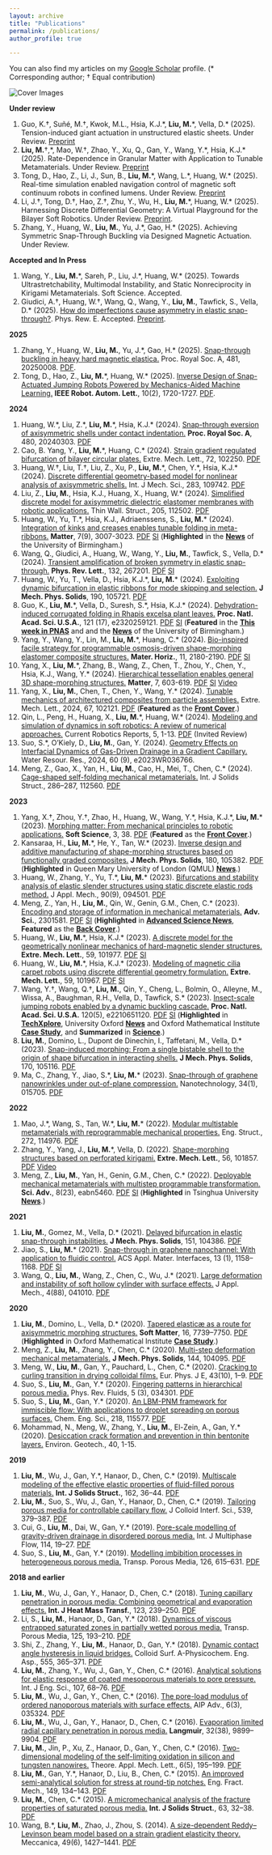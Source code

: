 ```yaml
---
layout: archive
title: "Publications"
permalink: /publications/
author_profile: true

---
```

You can also find my articles on my [Google Scholar](https://scholar.google.com/citations?user=nA_cUTAAAAAJ&hl=en) profile. (* Corresponding author; † Equal contribution)

![Cover Images](/figures/CoverImages_2406.png "Cover Images")

**Under review**
1. Guo, K.†, Suñé, M.†, Kwok, M.L., Hsia, K.J.\*, **Liu, M.**\*, Vella, D.\* (2025). Tension-induced giant actuation in unstructured elastic sheets. Under Review. [Preprint](https://arxiv.org/abs/2408.14239)
1. **Liu, M.**†,\*, Mao, W.†, Zhao, Y., Xu, Q., Gan, Y., Wang, Y.\*, Hsia, K.J.\* (2025). Rate-Dependence in Granular Matter with Application to Tunable Metamaterials. Under Review. [Preprint](https://arxiv.org/abs/2404.19321)
1. Tong, D., Hao, Z., Li, J., Sun, B., **Liu, M.**\*, Wang, L.\*, Huang, W.\* (2025). Real-time simulation enabled navigation control of magnetic soft continuum robots in confined lumens. Under Review. [Preprint](https://arxiv.org/abs/2503.08864)
1. Li, J.†, Tong, D.†, Hao, Z.†, Zhu, Y., Wu, H., **Liu, M.**\*, Huang, W.\* (2025). Harnessing Discrete Differential Geometry: A Virtual Playground for the Bilayer Soft Robotics. Under Review. [Preprint](https://arxiv.org/abs/2502.00714).
1. Zhang, Y., Huang, W., **Liu, M.**, Yu, J.\*, Gao, H.\* (2025). Achieving Symmetric Snap-Through Buckling via Designed Magnetic Actuation. Under Review.

**Accepted and In Press**
1. Wang, Y., **Liu, M.**\*, Sareh, P., Liu, J.\*, Huang, W.\* (2025). Towards Ultrastretchability, Multimodal Instability, and Static Nonreciprocity in Kirigami Metamaterials. Soft Science. Accepted.
1. Giudici, A.†, Huang, W.†, Wang, Q., Wang, Y., **Liu, M.**, Tawfick, S., Vella, D.\* (2025). [How do imperfections cause asymmetry in elastic snap-through?](https://journals.aps.org/pre/accepted/39073Rc2L0312423f2383b79833feb25f462a0aea). Phys. Rew. E. Accepted. [Preprint](https://arxiv.org/abs/2411.13971).


**2025**
1. Zhang, Y., Huang, W., **Liu, M.**, Yu, J.\*, Gao, H.\* (2025). [Snap-through buckling in heavy hard magnetic elastica.](https://royalsocietypublishing.org/doi/10.1098/rspa.2025.0008) Proc. Royal Soc. A, 481, 20250008. [PDF](https://www.dropbox.com/scl/fi/ug8i6fe0iq36xg52h4r0j/2025-Zhang-PRSA-Snap-through-buckling-in-heavy-hard-magnetic-elastica.pdf?rlkey=64ka79eh8xj740nszcqjg78dm&dl=0).
1. Tong, D., Hao, Z., **Liu, M.**\*, Huang, W.\* (2025). [Inverse Design of Snap-Actuated Jumping Robots Powered by Mechanics-Aided Machine Learning.](https://ieeexplore.ieee.org/document/10816482) **IEEE Robot. Autom. Lett.**, 10(2), 1720-1727. [PDF](https://www.dropbox.com/scl/fi/0yt4t1q68rplltsdlpm9m/2025-Tong-IEEERAL-Inverse-design-of-snap-actuated-jumping-robots-powered-by-mechanics-aided-machine-learning.pdf?rlkey=cd8nf3q5uld17hyz8uq3v6scd&dl=0).

**2024**
1. Huang, W.\*, Liu, Z.*, **Liu, M.**\*, Hsia, K.J.\* (2024). [Snap-through eversion of axisymmetric shells under contact indentation.](https://doi.org/10.1098/rspa.2024.0303) **Proc. Royal Soc. A**, 480, 20240303. [PDF](https://www.dropbox.com/scl/fi/3mwp87x6kc8qvrji8kf0o/2024-Huang-PRSA-Snap-through-eversion-of-axisymmetric-shells-under-contact-indentation.pdf?rlkey=lvvck6txv2crxk03tyvnwp45x&dl=0)
1. Cao, B. Yang, Y., **Liu, M.**\*, Huang, C.\* (2024). [Strain gradient regulated bifurcation of bilayer circular plates.](https://doi.org/10.1016/j.eml.2024.102250) Extre. Mech. Lett., 72, 102250. [PDF](https://www.dropbox.com/scl/fi/uvf8zau3cmciqn2uytbfn/2024-Cao-EML-Linear-strain-gradient-regulated-bifurcation-of-circular-bilayer-plates.pdf?rlkey=pu0ncvjwbxkxg3y85w6md02em&dl=0)
1. Huang, W.†, Liu, T.†, Liu, Z., Xu, P., **Liu, M.**\*, Chen, Y.\*, Hsia, K.J.\* (2024). [Discrete differential geometry-based model for nonlinear analysis of
axisymmetric shells.](https://doi.org/10.1016/j.ijmecsci.2024.109742) Int. J Mech. Sci., 283, 109742. [PDF](https://www.dropbox.com/scl/fi/onbaba020bm747hrnh48a/2024-Huang-IJMS-Discrete-differential-geometry-based-model-for-nonlinear-analysis-of-axisymmetric-shells.pdf?rlkey=ndfnr2j77uutk41amqkgymnxi&dl=0)
1. Liu, Z., **Liu, M.**, Hsia, K.J., Huang, X., Huang, W.\* (2024). [Simplified discrete model for axisymmetric dielectric elastomer membranes with robotic applications.](https://doi.org/10.1016/j.tws.2024.112502) Thin Wall. Struct., 205, 112502. [PDF](https://www.dropbox.com/scl/fi/wd7ujdev1jvv8yompabnp/2024-Liu-TWS-Simplified-discrete-model-for-axisymmetric-dielectric-elastomer-membranes-with-robotic-applications.pdf?rlkey=23iciub5ixkycghfkjwtfyuyt&dl=0)
1. Huang, W., Yu, T.\*, Hsia, K.J., Adriaenssens, S., **Liu, M.**\* (2024). [Integration of kinks and creases enables tunable folding in meta-ribbons.](https://www.cell.com/matter/fulltext/S2590-2385(24)00204-2) **Matter**, 7(9), 3007-3023. [PDF](https://www.dropbox.com/scl/fi/og8tayemn97htsyukii6l/2024-Huang-Matter-Integration-of-kinks-and-creases-enables-tunable-folding-in-meta-ribbons.pdf?rlkey=ff2gxhopm3h5180mp57wyae2d&dl=0) [SI](https://www.dropbox.com/scl/fi/4kge2ar13bemkdcnp0289/2024-Huang-Matter-Integration-of-kinks-and-creases-enables-tunable-folding-in-meta-ribbons_SI.pdf?rlkey=h25xhezx1k55i5fq9yk3s167m&dl=0) (**Highlighted** in the [**News**](https://www.birmingham.ac.uk/news/2024/meta-ribbon-an-innovative-foldable-structure-with-tunable-behaviors) of the University of Birmingham.)
1. Wang, Q., Giudici, A., Huang, W., Wang, Y., **Liu, M.**, Tawfick, S., Vella, D.\* (2024). [Transient amplification of broken symmetry in elastic snap-through.](https://journals.aps.org/prl/accepted/90079YdfZ741ae8797433601a2171528e12cc5935) **Phys. Rev. Lett.**, 132, 267201. [PDF](https://www.dropbox.com/scl/fi/nt8mmhlunvxx11lop1pmh/2024-Wang-PRL-Transient-Amplification-of-Broken-Symmetry-in-Elastic-Snap-Through.pdf?rlkey=ecguc8qp72azvan1f91y1wiv9&dl=0) [SI](https://www.dropbox.com/scl/fi/05qhh8u2ew1r7kzey75r7/2024-Wang-PRL-Transient-Amplification-of-Broken-Symmetry-in-Elastic-Snap-Through_SI.pdf?rlkey=ar0zh3zwzxneyydmrk2yjdbfk&dl=0)
1. Huang, W., Yu, T., Vella, D., Hsia, K.J.\*, **Liu, M.**\* (2024). [Exploiting dynamic bifurcation in elastic ribbons for mode skipping and selection.](https://www.sciencedirect.com/science/article/pii/S002250962400187X) **J Mech. Phys. Solids**, 190, 105721. [PDF](https://www.dropbox.com/scl/fi/fpjuct1h1zyq91cna6u4g/2024-Huang-JMPS-Exploiting-dynamic-bifurcation-in-elastic-ribbons-for-mode-skipping-and-selection.pdf?rlkey=uj11o89sk66urvx7xul2lif2l&dl=0)
1. Guo, K., **Liu, M.**\*, Vella, D., Suresh, S.\*, Hsia, K.J.\* (2024). [Dehydration-induced corrugated folding in Rhapis excelsa plant leaves.](https://doi.org/10.1073/pnas.2320259121) **Proc. Natl. Acad. Sci. U.S.A.**, 121 (17), e2320259121. [PDF](https://www.dropbox.com/scl/fi/gjnuufo3wxcq5it9ppssi/2024-Guo-PNAS-Dehydration-induced-corrugated-folding-in-Rhapis-excelsa-plant-leaves.pdf?rlkey=z9d1wyi6n19ccvbo1xx8q6jvk&dl=0) [SI](https://www.dropbox.com/scl/fi/i1gtwinwfv2s4wfqgx27n/2024-Guo-PNAS-Dehydration-induced-corrugated-folding-in-Rhapis-excelsa-plant-leaves_SI.pdf?rlkey=th2ynpe088bc7ldnu9l4x6qhf&dl=0) (**Featured** in the [**This week in PNAS**](https://www.pnas.org/doi/10.1073/iti1724121) and and the [**News**](https://www.birmingham.ac.uk/news/2024/plant-leaf-folding-leads-to-nature-inspired-engineering) of the University of Birmingham.)
1. Yang, Y., Wang, Y., Lin, M., **Liu, M.**\*, Huang, C.\* (2024). [Bio-inspired facile strategy for programmable osmosis-driven shape-morphing elastomer composite structures.](https://pubs.rsc.org/en/content/articlelanding/2024/mh/d3mh01731a) **Mater. Horiz.**, 11, 2180-2190. [PDF](https://www.dropbox.com/scl/fi/7rop6a9byt6ji1uz7if2u/2024-Yang-MaterHoriz-Bio-inspired-facile-strategy-for-programmable-osmosis-driven-shape-morphing-elastomer-composite-structures.pdf?rlkey=qhiv1pfktihcv3owf3af0nqn1&dl=0) [SI](https://www.dropbox.com/scl/fi/0fkwvteaxm5ag15nl8uty/2024-Yang-MaterHoriz-Bio-inspired-facile-strategy-for-programmable-osmosis-driven-shape-morphing-elastomer-composite-structures_SI.pdf?rlkey=n3jbidws5sh07b8p11dk8hwer&dl=0)
1. Yang, X., **Liu, M.**\*, Zhang, B., Wang, Z., Chen, T., Zhou, Y., Chen, Y., Hsia, K.J., Wang, Y.\* (2024). [Hierarchical tessellation enables general 3D shape-morphing structures.](https://www.sciencedirect.com/science/article/abs/pii/S2590238523005659?casa_token=ScF5V8fiyNEAAAAA:-fjf7t2Ep-Wxj6prBF5J-AUcNJaYpq8-QRpQlJQoahDIuOYArxYQ61v8Sq9vuSS1_j2Spxqb0Ho) **Matter**, 7, 603-619. [PDF](https://www.dropbox.com/scl/fi/gv5t1rpm3y6lqu197012m/2024-Yang-Matter-Hierarchical-tessellation-enables-programmable-morphing-matter.pdf?rlkey=g7m9jg7txbquu7lz8iiyhhdoz&dl=0) [SI](https://www.dropbox.com/scl/fi/ijwt32c4mpqzgakllpipp/2024-Yang-Matter-Hierarchical-tessellation-enables-programmable-morphing-matter_SI.pdf?rlkey=vh7k3etf3nz4krk6veyyeu7i5&dl=0) [Video](https://www.youtube.com/watch?v=8QQErHYo7w8&t=4s)
1. Yang, X., **Liu, M.**, Chen, T., Chen, Y., Wang, Y.\* (2024). [Tunable mechanics of architectured composites from particle assemblies.](https://doi.org/10.1016/j.eml.2024.102121) Extre. Mech. Lett., 2024, 67, 102121. [PDF](https://www.dropbox.com/scl/fi/49l35cz37du54v112l9q7/2024-Yang-EML-Tunable-mechanics-of-architectured-composites-from-particle-assemblies.pdf?rlkey=b1mpr9lkjq7c2gyl7s11yzoav&dl=0) (**Featured** as the [**Front Cover**](https://www.sciencedirect.com/science/article/pii/S235243162400021X).)
1. Qin, L., Peng, H., Huang, X., **Liu, M.**\*, Huang, W.\* (2024). [Modeling and simulation of dynamics in soft robotics: A review of numerical approaches.](https://doi.org/10.1007/s43154-023-00105-z) Current Robotics Reports, 5, 1-13. [PDF](https://www.dropbox.com/scl/fi/l9hp258h9xeha0twqixnt/2024-Qin-CRR-Modeling-and-Simulation-of-Dynamics-in-Soft-Robotics_a-Review-of-Numerical-Approaches.pdf?rlkey=clmrzbjbshr5w2lazrorvvxo4&dl=0) (Invited Review)
1. Suo, S.\*, O’Kiely, D., **Liu, M.**, Gan, Y. (2024). [Geometry Effects on Interfacial Dynamics of Gas-Driven Drainage in a Gradient Capillary.](https://doi.org/10.1029/2023WR036766) Water Resour. Res., 2024, 60 (9), e2023WR036766.
1. Meng, Z., Gao, X., Yan, H., **Liu, M.**, Cao, H., Mei, T., Chen, C.\* (2024). [Cage-shaped self-folding mechanical metamaterials.](https://doi.org/10.1016/j.ijsolstr.2023.112560) Int. J Solids Struct., 286–287, 112560. [PDF](https://www.dropbox.com/scl/fi/0meom03wctwcret60p44b/2024-Meng-IJSS-Cage-shaped-self-folding-mechanical-metamaterials.pdf?rlkey=fliss7ygk0wqyz9cpdvfjzumx&dl=0)

**2023**
1. Yang, X.†, Zhou, Y.†, Zhao, H., Huang, W., Wang, Y.\*, Hsia, K.J.\*, **Liu, M.**\* (2023). [Morphing matter: From mechanical principles to robotic applications.](https://softscijournal.com/accdata/6201) **Soft Science**, 3, 38. [PDF](https://www.dropbox.com/scl/fi/suhxoo6xs44x2eahn93l5/2023-Yang-SoftSci-Morphing-matter_from-mechanical-principles-to-robotic-applications.pdf?rlkey=sfowlr7dvhsbhdya9sykr9lvo&dl=0) (**Featured** as the [**Front Cover**](https://i.oaes.cc/uploads/20231120/e8f42b68ac7c4d0b8b018269702c8918.jpg).)
1. Kansaraa, H., **Liu, M.**\*, He, Y., Tan, W.\* (2023). [Inverse design and additive manufacturing of shape-morphing structures based on functionally graded composites.](https://www.sciencedirect.com/science/article/pii/S0022509623001862) **J Mech. Phys. Solids**, 180, 105382. [PDF](https://www.dropbox.com/scl/fi/5tyzowqyky0edwz44mkdy/2023-Kansara-JMPS-Inverse-design-and-additive-manufacturing-of-shape-morphing-structures-based-on-functionally-graded-composites.pdf?rlkey=8rd8soeju9fjg0qy214fu976a&dl=0) (**Highlighted** in Queen Mary University of London (QMUL) [**News**](https://www.sems.qmul.ac.uk/news/6484/researchers-create-multifunctional-shape-morphing-composite-materials-inspired-by-kirigami).)
1. Huang, W., Zhang, Y., Yu, T.\*, **Liu, M.**\* (2023). [Bifurcations and stability analysis of elastic slender structures using static discrete elastic rods method.](https://doi.org/10.1115/1.4062533) J Appl. Mech., 90(9), 094501. [PDF](https://www.dropbox.com/scl/fi/h8rld8nkfyowr6broi495/2023-Huang-JAM-Bifurcations-and-stability-analysis-of-elastic-slender-structures-using-static-discrete-elastic-rods-method.pdf?rlkey=izvgbuidlr9klt9hinv7k4djz&dl=0)
1. Meng, Z., Yan, H., **Liu, M.**, Qin, W., Genin, G.M., Chen, C.\* (2023). [Encoding and storage of information in mechanical metamaterials.](https://doi.org/10.1002/advs.202301581) **Adv. Sci.**, 2301581. [PDF](https://www.dropbox.com/scl/fi/t2uatbnlauod0lng7m5av/2023-Meng-AdvSci-Encoding-and-Storage-of-Information-in-Mechanical-Metamaterials.pdf?rlkey=70bdf7smregqvkruel4jpl43n&dl=0) [SI](https://www.dropbox.com/scl/fi/t2uatbnlauod0lng7m5av/2023-Meng-AdvSci-Encoding-and-Storage-of-Information-in-Mechanical-Metamaterials.pdf?rlkey=70bdf7smregqvkruel4jpl43n&dl=0) (**Highlighted** in [**Advanced Science News**](https://www.advancedsciencenews.com/storing-unhackable-data-in-metamaterials/), **Featured** as the [**Back Cover**](https://doi.org/10.1002/advs.202370133).)
1. Huang, W., **Liu, M.**\*, Hsia, K.J.\* (2023). [A discrete model for the geometrically nonlinear mechanics of hard-magnetic slender structures.](https://doi.org/10.1016/j.eml.2023.101977) **Extre. Mech. Lett.**, 59, 101977. [PDF](https://www.dropbox.com/scl/fi/uy7behllb9f4o8mh12gpy/2023-Huang-EML-A-discrete-model-for-the-geometrically-nonlinear-mechanics-of-hard-magnetic-slender-structures.pdf?rlkey=itvagnk6ke5nskxpr7713uibg&dl=0) [SI](https://www.dropbox.com/scl/fi/ab95p2zf0iidw7m9al2fo/2023-Huang-EML-A-discrete-model-for-the-geometrically-nonlinear-mechanics-of-hard-magnetic-slender-structures_SI.pdf?rlkey=v4te0iab87azytu0eniw7opwq&dl=0)
1. Huang, W., **Liu, M.**\*, Hsia, K.J.\* (2023). [Modeling of magnetic cilia carpet robots using discrete differential geometry formulation.](https://doi.org/10.1016/j.eml.2023.101967) **Extre. Mech. Lett.**, 59, 101967. [PDF](https://www.dropbox.com/scl/fi/1p7blscc8okttzmph7a8r/2023-Huang-EML-Modeling-of-magnetic-cilia-carpet-robots-using-discrete-differential-geometry-formulation.pdf?rlkey=yymcdv51li6dh5l7dsntallg5&dl=0) [SI](https://www.dropbox.com/scl/fi/h9ggdd5dggcrgxymlpwdo/2023-Huang-EML-Modeling-of-magnetic-cilia-carpet-robots-using-discrete-differential-geometry-formulation_SI.pdf?rlkey=74mtzd5tdelx68lseuqidvw0i&dl=0)
1. Wang, Y.†, Wang, Q.†, **Liu, M.**, Qin, Y., Cheng, L., Bolmin, O., Alleyne, M., Wissa, A., Baughman, R.H., Vella, D., Tawfick, S.\* (2023). [Insect-scale jumping robots enabled by a dynamic buckling cascade.](https://doi.org/10.1073/pnas.2210651120) **Proc. Natl. Acad. Sci. U.S.A.** 120(5), e2210651120. [PDF](https://www.dropbox.com/scl/fi/bbldkg3br1mfitpgh0s0q/2023-Wang-PNAS-Insect-scale-jumping-robots-enabled-by-a-dynamic-buckling-cascade.pdf?rlkey=xc91meyd48uocisbhgwc6sj3l&dl=0) [SI](https://www.dropbox.com/scl/fi/c2duvt040x32h8rkjk1a2/2023-Wang-PNAS-Insect-scale-jumping-robots-enabled-by-a-dynamic-buckling-cascade_SI.pdf?rlkey=g04tdwl12r6wcx8ywgq6eyelx&dl=0) (**Highlighted** in [**TechXplore**](https://techxplore.com/news/2023-01-click-beetle-inspired-robots-elastic-energy.html), University Oxford [**News**](https://www.ox.ac.uk/news/2023-01-24-leaping-beetles-inspire-new-miniature-jumping-robots-0) and Oxford Mathematical Institute [**Case Study**](https://www.maths.ox.ac.uk/node/62536), and **Summarized** in [**Science**](https://www.science.org/doi/10.1126/science.adh2294).)
1. **Liu, M.**, Domino, L., Dupont de Dinechin, I., Taffetani, M., Vella, D.\* (2023). [Snap-induced morphing: From a single bistable shell to the origin of shape bifurcation in interacting shells.](https://doi.org/10.1016/j.jmps.2022.105116) **J Mech. Phys. Solids**, 170, 105116. [PDF](https://www.dropbox.com/scl/fi/tcsggn1sf2r2ra7u7n1ix/2023-Liu-JMPS-Snap-induced-morphing_From-a-single-bistable-shell-to-the-origin-of-shape-bifurcation-in-interacting-shells.pdf?rlkey=t3qpb1hgy8kwhbql40d6ffi9n&dl=0)
1. Ma, C., Zhang, Y., Jiao, S.\*, **Liu, M.**\* (2023). [Snap-through of graphene nanowrinkles under out-of-plane compression.](https://doi.org/10.1088/1361-6528/ac9418) Nanotechnology, 34(1), 015705. [PDF](https://www.dropbox.com/scl/fi/igzxi7h56gd92xc0mm2zz/2023-Ma-Nanotech-Snap-through-of-graphene-nanowrinkles-under-out-of-plane-compression.pdf?rlkey=yuivax8e3n5bzztdtboo11w7w&dl=0)

**2022**
1. Mao, J.\*, Wang, S., Tan, W.\*, **Liu, M.**\* (2022). [Modular multistable metamaterials with reprogrammable mechanical properties.](https://doi.org/10.1016/j.engstruct.2022.114976) Eng. Struct., 272, 114976. [PDF](https://www.dropbox.com/scl/fi/zguecvinhzusjnfzxyul5/2022-Mao-EngStruct-Modular-multistable-metamaterials-with-reprogrammable-mechanical-properties.pdf?rlkey=jx3wdhijghyg56nm2leln1ezg&dl=0)
1. Zhang, Y., Yang, J., **Liu, M.**\*, Vella, D. (2022). [Shape-morphing structures based on perforated kirigami.](https://doi.org/10.1016/j.eml.2022.101857) **Extre. Mech. Lett.**, 56, 101857. [PDF](https://www.dropbox.com/scl/fi/vk6u17z4pjjpaeiiid6rq/2022-Zhang-EML-Shape-morphing-structures-based-on-perforated-kirigami.pdf?rlkey=mcp7akodnkjpy4kecqg9cv8ms&dl=0) [Video](https://www.youtube.com/watch?v=XiNOvZod-vg)
1. Meng, Z., **Liu, M.**, Yan, H., Genin, G.M., Chen, C.\* (2022). [Deployable mechanical metamaterials with multistep programmable transformation.](https://www.science.org/doi/10.1126/sciadv.abn5460) **Sci. Adv.**, 8(23), eabn5460. [PDF](https://www.dropbox.com/scl/fi/5qu3rfigq4fhtjhx0rrvj/2022-Meng-SciAdv-Deployable-mechanical-metamaterials-with-multistep-programmable-transformation.pdf?rlkey=fgey6nms3ykne26nsq1lte3d0&dl=0) [SI](https://www.dropbox.com/scl/fi/onj1vx00myvwf11d1xrbz/2022-Meng-SciAdv-Deployable-mechanical-metamaterials-with-multistep-programmable-transformation_SI.pdf?rlkey=58aoz8miejot4xkmf4giz02wj&dl=0) (**Highlighted** in Tsinghua University [**News**](https://www.tsinghua.edu.cn/info/1175/95542.htm).)

**2021**
1. **Liu, M.**, Gomez, M., Vella, D.\* (2021). [Delayed bifurcation in elastic snap-through instabilities.](https://doi.org/10.1016/j.jmps.2021.104386) **J Mech. Phys. Solids**, 151, 104386. [PDF](https://www.dropbox.com/scl/fi/kechg2je3uv94pvg10y3e/2021-Liu-JMPS-Delayed-bifurcation-in-elastic-snap-through-instabilities.pdf?rlkey=budj0741l2dxvi6lld9k7najn&dl=0)
1. Jiao, S., **Liu, M.**\* (2021). [Snap-through in graphene nanochannel: With application to fluidic control.](https://doi.org/10.1021/acsami.0c16468) ACS Appl. Mater. Interfaces, 13 (1), 1158–1168. [PDF](https://www.dropbox.com/scl/fi/jooftojw8bc5j6szixwfg/2021-Jiao-ACSAMI-Snap-through-in-graphene-nanochannels_With-application-to-fluidic-control.pdf?rlkey=z98zt53mg3m5dnfpmf0jzpx46&dl=0) [SI](https://www.dropbox.com/scl/fi/hd139gctxaj6zgmjjo7c2/2021-Jiao-ACSAMI-Snap-through-in-graphene-nanochannels_With-application-to-fluidic-control_SI.pdf?rlkey=uetw5tmb8xc37a7onoappbivy&dl=0)
1. Wang, Q., **Liu, M.**, Wang, Z., Chen, C., Wu, J.\* (2021). [Large deformation and instability of soft hollow cylinder with surface effects.](https://doi.org/10.1115/1.4049330) J Appl. Mech., 4(88), 041010. [PDF](https://www.dropbox.com/scl/fi/5ey2uwdy21ob1qocsn6vx/2021-Wang-JAM-Large-deformation-and-instability-of-soft-hollow-cylinder-with-surface-effects.pdf?rlkey=373tyv1b2cvsxd6sq2jn50vim&dl=0)

**2020**
1. **Liu, M.**, Domino, L., Vella, D.\* (2020). [Tapered elasticæ as a route for axisymmetric morphing structures.](https://doi.org/10.1039/D0SM00714E) **Soft Matter**, 16, 7739–7750. [PDF](https://www.dropbox.com/scl/fi/t25tt7w285pmgreczvqoj/2020-Liu-SoftMatter-Tapered-elastic-as-a-route-for-axisymmetric-morphing-structures.pdf?rlkey=d6q7z586fo6595p5c13vt6yaz&dl=0) (**Highlighted** in Oxford Mathematical Institute [**Case Study**](https://www.maths.ox.ac.uk/node/40772).)
1. Meng, Z., **Liu, M.**, Zhang, Y., Chen, C.\* (2020). [Multi-step deformation mechanical metamaterials.](https://doi.org/10.1016/j.jmps.2020.104095) **J Mech. Phys. Solids**, 144, 104095. [PDF](https://www.dropbox.com/scl/fi/9g1vu3gqmjofwbts8vq7m/2020-Meng-JMPS-Multi-step-deformation-mechanical-metamaterials.pdf?rlkey=xtrx58cqvnhypvckza8ibeuki&dl=0)
1. Meng, W., **Liu, M.**, Gan, Y., Pauchard, L., Chen, C.\* (2020). [Cracking to curling transition in drying colloidal films.](https://doi.org/10.1140/epje/i2020-11985-4) Eur. Phys. J E, 43(10), 1–9. [PDF](https://www.dropbox.com/scl/fi/zk5uv8aw6bnn1e4yccgfs/2020-Meng-EPJE-Cracking-to-curling-transition-in-drying-colloidal-films.pdf?rlkey=54hzve06y5y1t4jwtzodh86uf&dl=0)
1. Suo, S., **Liu, M.**, Gan, Y.\* (2020). [Fingering patterns in hierarchical porous media.](https://doi.org/10.1103/PhysRevFluids.5.034301) Phys. Rev. Fluids, 5 (3), 034301. [PDF](https://www.dropbox.com/scl/fi/v29h0zrjcsg6slze2494f/2020-Suo-PRF-Fingering-patterns-in-hierarchical-porous-media.pdf?rlkey=ez0zsdqwh6iy593oyx9pbevms&dl=0)
1. Suo, S., **Liu, M.**, Gan, Y.\* (2020). [An LBM-PNM framework for immiscible flow: With applications to droplet spreading on porous surfaces.](https://doi.org/10.1016/j.ces.2020.115577) Chem. Eng. Sci., 218, 115577. [PDF](https://www.dropbox.com/scl/fi/nkbzqmg0r41pvo0p30gqp/2020-Suo-CES-An-LBM-PNM-framework-for-immiscible-flow_With-applications-to-droplet-spreading-on-porous-surfaces.pdf?rlkey=37pco7g5e0c2ry2vrkgw413mx&dl=0)
1. Mohammad, N., Meng, W., Zhang, Y., **Liu, M.**, El-Zein, A., Gan, Y.\* (2020). [Desiccation crack formation and prevention in thin bentonite layers.](https://doi.org/10.1680/jenge.19.00112) Environ. Geotech., 40, 1-15.

**2019**
1. **Liu, M.**, Wu, J., Gan, Y.\*, Hanaor, D., Chen, C.\* (2019). [Multiscale modeling of the effective elastic properties of fluid-filled porous materials.](https://doi.org/10.1016/j.ijsolstr.2018.11.028) **Int. J Solids Struct.**, 162, 36–44. [PDF](https://www.dropbox.com/scl/fi/by3dvqp8emxtgani4wh6q/2019-Liu-IJSS-Multiscale-modeling-of-the-effective-elastic-properties-of-fluid-filled-porous-materials.pdf?rlkey=scrx9zcxen8t2fad2gvlhp9nm&dl=0)
1. **Liu, M.**, Suo, S., Wu, J., Gan, Y., Hanaor, D., Chen, C.\* (2019). [Tailoring porous media for controllable capillary flow.](https://doi.org/10.1016/j.jcis.2018.12.068) J Colloid Interf. Sci., 539, 379–387. [PDF](https://www.dropbox.com/scl/fi/5nk0ic2a71oqqyb0jpmlr/2019-Liu-JCIS-Tailoring-porous-media-for-controllable-capillary-flow.pdf?rlkey=0nl579jbqva5mqosoa7n8szbg&dl=0)
1. Cui, G., **Liu, M.**, Dai, W., Gan, Y.\* (2019). [Pore-scale modelling of gravity-driven drainage in disordered porous media.](https://doi.org/10.1016/j.ijmultiphaseflow.2019.02.001) Int. J Multiphase Flow, 114, 19–27. [PDF](https://www.dropbox.com/scl/fi/zf1j21mckjzhuuw7vque7/2019-Cui-IJMF-Pore-scale-modelling-of-gravity-driven-drainage-in-disordered-porous-media.pdf?rlkey=fw0vzb30rh3rx085u6d6iuemi&dl=0)
1. Suo, S., **Liu, M.**, Gan, Y.\* (2019). [Modelling imbibition processes in heterogeneous porous media.](https://doi.org/10.1007/s11242-018-1146-7) Transp. Porous Media, 126, 615–631. [PDF](https://www.dropbox.com/scl/fi/tl5mhr2lrrw3lk6slu367/2019-Suo-TPM-Modelling-imbibition-processes-in-heterogeneous-porous-media.pdf?rlkey=9jtwcltliq7ta87l06klk4pbn&dl=0)

**2018 and earlier**
1. **Liu, M.**, Wu, J., Gan, Y., Hanaor, D., Chen, C.\* (2018). [Tuning capillary penetration in porous media: Combining geometrical and evaporation effects.](https://doi.org/10.1016/j.ijheatmasstransfer.2018.02.101) **Int. J Heat Mass Transf.**, 123, 239–250. [PDF](https://www.dropbox.com/scl/fi/tr8byeggggc2pil0k5sgl/2018-Liu-IJHMT-Tuning-capillary-penetration-in-porous-media_Combining-geometrical-and-evaporation-effects.pdf?rlkey=jf0smy9kfv441l9zv7t1yped3&dl=0)
1. Li, S., **Liu, M.**, Hanaor, D., Gan, Y.\* (2018). [Dynamics of viscous entrapped saturated zones in partially wetted porous media.](https://doi.org/10.1007/s11242-018-1113-3) Transp. Porous Media, 125, 193–210. [PDF](https://www.dropbox.com/scl/fi/2b5p43p85u56jcbswewvt/2018-Li-TPM-Dynamics-of-Viscous-Entrapped-Saturated-Zones-in-Partially-Wetted-Porous-Media.pdf?rlkey=8bmrh2ljpiqbtfbp2edqwcqb9&dl=0)
1. Shi, Z., Zhang, Y., **Liu, M.**, Hanaor, D., Gan, Y.\* (2018). [Dynamic contact angle hysteresis in liquid bridges.](https://doi.org/10.1016/j.colsurfa.2018.07.004) Colloid Surf. A-Physicochem. Eng. Asp., 555, 365–371. [PDF](https://www.dropbox.com/scl/fi/xzuzup5ve1f3tlt1o2721/2018-Shi-CSA-Dynamic-contact-angle-hysteresis-in-liquid-bridges.pdf?rlkey=ga9w91ccthskvfhwoejmzgv9k&dl=0)
1. **Liu, M.**, Zhang, Y., Wu, J., Gan, Y., Chen, C.\* (2016). [Analytical solutions for elastic response of coated mesoporous materials to pore pressure.](https://doi.org/10.1016/j.ijengsci.2016.07.010) Int. J Eng. Sci., 107, 68–76. [PDF](https://www.dropbox.com/scl/fi/u9a17nvpnmec1o6igxv57/2016-Liu-IJES-Analytical-solutions-for-elastic-response-of-coated-mesoporous-materials-to-pore-pressure.pdf?rlkey=yyoef0zz1yfh5a8v8erae2o3m&dl=0)
1. **Liu, M.**, Wu, J., Gan, Y., Chen, C.\* (2016). [The pore-load modulus of ordered nanoporous materials with surface effects.](https://doi.org/10.1063/1.4945441) AIP Adv., 6(3), 035324. [PDF](https://www.dropbox.com/scl/fi/wkdpijm7ckxcqvap0y0di/2016-Liu-AIPAdv-The-pore-load-modulus-of-ordered-nanoporous-materials-with-surface-effects.pdf?rlkey=ny5ma2idftjfadnl3pcr5dm6a&dl=0)
1. **Liu, M.**, Wu, J., Gan, Y., Hanaor, D., Chen, C.\* (2016). [Evaporation limited radial capillary penetration in porous media.](https://doi.org/10.1021/acs.langmuir.6b02404) **Langmuir**, 32(38), 9899–9904. [PDF](https://www.dropbox.com/scl/fi/vzibrm25pbb6wqskhny0l/2016-Liu-Langmuir-Evaporation-limited-radial-capillary-penetration-in-porous-media.pdf?rlkey=opitmey702vdt5r9hrwqg59wc&dl=0)
1. **Liu, M.**, Jin, P., Xu, Z., Hanaor, D., Gan, Y., Chen, C.\* (2016). [Two-dimensional modeling of the self-limiting oxidation in silicon and tungsten nanowires.](https://doi.org/10.1016/j.taml.2016.08.002) Theore. Appl. Mech. Lett., 6(5), 195–199. [PDF](https://www.dropbox.com/scl/fi/cswybchjq10oz0a1gn546/2016-Liu-TAML-Two-dimensional-modeling-of-the-self-limiting-oxidation-in-silicon-and-tungsten-nanowires.pdf?rlkey=ll31hxpf7z35tk74rn3f73eo0&dl=0)
1. **Liu, M.**, Gan, Y.\*, Hanaor, D., Liu, B., Chen, C.\* (2015). [An improved semi-analytical solution for stress at round-tip notches.](https://doi.org/10.1016/j.engfracmech.2015.10.004) Eng. Fract. Mech., 149, 134–143. [PDF](https://www.dropbox.com/scl/fi/3aszrnkhp1qaqbru1l9ql/2015-Liu-EFM-An-improved-semi-analytical-solution-for-stress-at-round-tip-notches.pdf?rlkey=9y3d6r19ohksxat01g27jw4mn&dl=0)
1. **Liu, M.**, Chen, C.\* (2015). [A micromechanical analysis of the fracture properties of saturated porous media.](https://doi.org/10.1016/j.ijsolstr.2015.02.031) **Int. J Solids Struct.**, 63, 32–38. [PDF](https://www.dropbox.com/scl/fi/u0xrl7yxtfkth9vqm33ft/2015-Liu-IJSS-A-micromechanical-analysis-of-the-fracture-properties-of-saturated-porous-media.pdf?rlkey=76xg4l3cphlj3q8k6n37io5bh&dl=0)
1. Wang, B.\*, **Liu, M.**, Zhao, J., Zhou, S. (2014). [A size-dependent Reddy–Levinson beam model based on a strain gradient elasticity theory.](https://doi.org/10.1007/s11012-014-9912-2) Meccanica, 49(6), 1427–1441. [PDF](https://www.dropbox.com/scl/fi/5ph32pfy32x66n2lolorr/2014-Liu-Meccanica-A-size-dependent-Reddy-Levinson-beam-model-based-on-a-strain-gradient-elasticity-theory.pdf?rlkey=qrnbejx2dnfkgljyzg2v5ps0v&dl=0)
